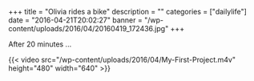 +++
title = "Olivia rides a bike"
description = ""
categories = ["dailylife"]
date = "2016-04-21T20:02:27"
banner = "/wp-content/uploads/2016/04/20160419_172436.jpg"
+++

After 20 minutes ...

{{< video src="/wp-content/uploads/2016/04/My-First-Project.m4v" height="480" width="640" >}}

